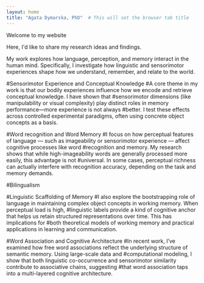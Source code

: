 ```yaml
---
layout: home
title: "Agata Dymarska, PhD"  # This will set the browser tab title
---
```


Welcome to my website

Here, I'd like to share my research ideas and findings.

My work explores how language, perception, and memory interact in the human mind. Specifically, I investigate how linguistic and sensorimotor experiences shape how we understand, remember, and relate to the world.

#Sensorimotor Experience and Conceptual Knowledge
#A core theme in my work is that our bodily experiences influence how we encode and retrieve conceptual knowledge. I have shown that #sensorimotor dimensions (like manipulability or visual complexity) play distinct roles in memory performance—more experience is not always #better. I test these effects across controlled experimental paradigms, often using concrete object concepts as a basis.

#Word recognition and Word Memory
#I focus on how perceptual features of language — such as imageability or sensorimotor experience — affect cognitive processes like word #recognition and memory. My research shows that while high-imageability words are generally processed more easily, this advantage is not #universal. In some cases, perceptual richness can actually interfere with recognition accuracy, depending on the task and memory demands.

#Bilingualism

#Linguistic Scaffolding of Memory
#I also explore the bootstrapping role of language in maintaining complex object concepts in working memory. When perceptual load is high, #linguistic labels provide a kind of cognitive anchor that helps us retain structured representations over time. This has implications for #both theoretical models of working memory and practical applications in learning and communication.

#Word Association and Cognitive Architecture
#In recent work, I’ve examined how free word associations reflect the underlying structure of semantic memory. Using large-scale data and #computational modeling, I show that both linguistic co-occurrence and sensorimotor similarity contribute to associative chains, suggesting #that word association taps into a multi-layered cognitive architecture.

